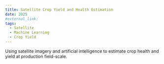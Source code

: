 ```yaml
---
title: Satellite Crop Yield and Health Estimation
date: 2025
#external_link: 
tags:
  - Satellite
  - Machine Learning
  - Crop Yield
---
```


Using satellite imagery and artificial intelligence to estimate crop health and yield at production field-scale.

<!--more-->
